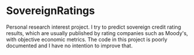 # SovereignRatings
Personal research interest project.
I try to predict sovereign credit rating results, which are usually published by rating companies such as Moody's, with objective economic metrics. The code in this project is poorly documented and I have no intention to improve that.
